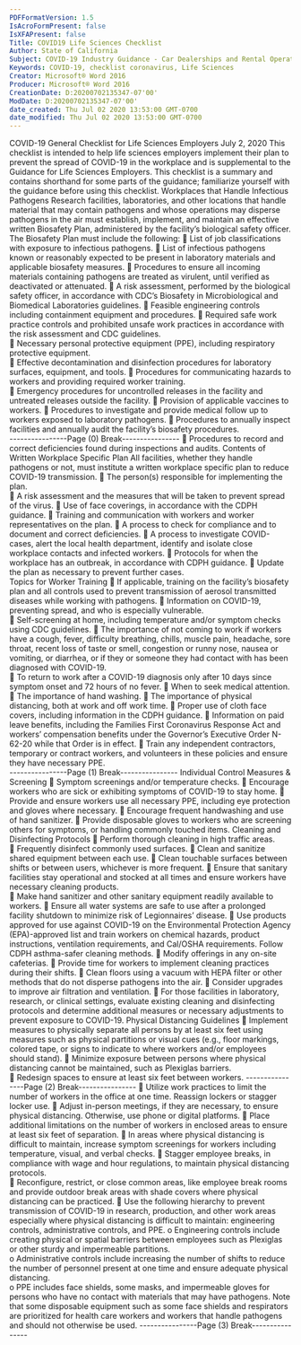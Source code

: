 ```yaml
---
PDFFormatVersion: 1.5
IsAcroFormPresent: false
IsXFAPresent: false
Title: COVID19 Life Sciences Checklist
Author: State of California
Subject: COVID-19 Industry Guidance - Car Dealerships and Rental Operators
Keywords: COVID-19, checklist coronavirus, Life Sciences
Creator: Microsoft® Word 2016
Producer: Microsoft® Word 2016
CreationDate: D:20200702135347-07'00'
ModDate: D:20200702135347-07'00'
date_created: Thu Jul 02 2020 13:53:00 GMT-0700
date_modified: Thu Jul 02 2020 13:53:00 GMT-0700
---
```

 
COVID-19 General Checklist 
for Life Sciences Employers 
July 2, 2020 
This checklist is intended to help life sciences employers implement their plan to prevent the 
spread of COVID-19 in the workplace and is supplemental to the Guidance for Life Sciences 
Employers. This checklist is a summary and contains shorthand for some parts of the guidance; 
familiarize yourself with the guidance before using this checklist. 
Workplaces that Handle Infectious Pathogens 
Research facilities, laboratories, and other locations that handle material that may 
contain pathogens and whose operations may disperse pathogens in the air must 
establish, implement, and maintain an effective written Biosafety Plan, administered 
by the facility’s biological safety officer. The Biosafety Plan must include the following: 
 List of job classifications with exposure to infectious pathogens. 
 List of infectious pathogens known or reasonably expected to be present in 
laboratory materials and applicable biosafety measures. 
 Procedures to ensure all incoming materials containing pathogens are treated as 
virulent, until verified as deactivated or attenuated. 
 A risk assessment, performed by the biological safety officer, in accordance with 
CDC’s Biosafety in Microbiological and Biomedical Laboratories guidelines. 
 Feasible engineering controls including containment equipment and procedures. 
 Required safe work practice controls and prohibited unsafe work practices in 
accordance with the risk assessment and CDC guidelines.  
 Necessary personal protective equipment (PPE), including respiratory protective 
equipment.  
 Effective decontamination and disinfection procedures for laboratory surfaces, 
equipment, and tools. 
 Procedures for communicating hazards to workers and providing required worker 
training.  
 Emergency procedures for uncontrolled releases in the facility and untreated 
releases outside the facility. 
 Provision of applicable vaccines to workers. 
 Procedures to investigate and provide medical follow up to workers exposed to 
laboratory pathogens. 
 Procedures to annually inspect facilities and annually audit the facility’s biosafety 
procedures.  
----------------Page (0) Break----------------
 Procedures to record and correct deficiencies found during inspections and 
audits. 
Contents of Written Workplace Specific Plan 
All facilities, whether they handle pathogens or not, must institute a written 
workplace specific plan to reduce COVID-19 transmission. 
 The person(s) responsible for implementing the plan.  
 A risk assessment and the measures that will be taken to prevent spread of the 
virus. 
 Use of face coverings, in accordance with the CDPH guidance. 
 Training and communication with workers and worker representatives on the 
plan. 
 A process to check for compliance and to document and correct deficiencies. 
 A process to investigate COVID-cases, alert the local health department, identify 
and isolate close workplace contacts and infected workers. 
 Protocols for when the workplace has an outbreak, in accordance with CDPH 
guidance. 
 Update the plan as necessary to prevent further cases.  
Topics for Worker Training 
 If applicable, training on the facility’s biosafety plan and all controls used to 
prevent transmission of aerosol transmitted diseases while working with 
pathogens. 
 Information on COVID-19, preventing spread, and who is especially vulnerable.  
 Self-screening at home, including temperature and/or symptom checks using 
CDC guidelines. 
 The importance of not coming to work if workers have a cough, fever, difficulty 
breathing, chills, muscle pain, headache, sore throat, recent loss of taste or smell, 
congestion or runny nose, nausea or vomiting, or diarrhea,  or if they or someone 
they had contact with has been diagnosed with COVID-19.  
 To return to work after a COVID-19 diagnosis only after 10 days since symptom 
onset and 72 hours of no fever. 
 When to seek medical attention. 
 The importance of hand washing. 
 The importance of physical distancing, both at work and off work time. 
 Proper use of cloth face covers, including information in the CDPH guidance. 
 Information on paid leave benefits, including the Families First Coronavirus 
Response Act and workers’ compensation benefits under the Governor’s 
Executive Order N-62-20 while that Order is in effect. 
 Train any independent contractors, temporary or contract workers, and 
volunteers in these policies and ensure they have necessary PPE.  
----------------Page (1) Break----------------
Individual Control Measures & Screening 
 Symptom screenings and/or temperature checks. 
 Encourage workers who are sick or exhibiting symptoms of COVID-19 to stay 
home. 
 Provide and ensure workers use all necessary PPE, including eye protection and 
gloves where necessary. 
 Encourage frequent handwashing and use of hand sanitizer. 
 Provide disposable gloves to workers who are screening others for symptoms, or 
handling commonly touched items. 
Cleaning and Disinfecting Protocols 
 Perform thorough cleaning in high traffic areas.  
 Frequently disinfect commonly used surfaces. 
 Clean and sanitize shared equipment between each use. 
 Clean touchable surfaces between shifts or between users, whichever is more 
frequent. 
 Ensure that sanitary facilities stay operational and stocked at all times and ensure 
workers have necessary cleaning products.  
 Make hand sanitizer and other sanitary equipment readily available to workers. 
 Ensure all water systems are safe to use after a prolonged facility shutdown to 
minimize risk of Legionnaires’ disease. 
 Use products approved for use against COVID-19 on the Environmental Protection 
Agency (EPA)-approved list and train workers on chemical hazards, product 
instructions, ventilation requirements, and Cal/OSHA requirements. Follow CDPH 
asthma-safer cleaning methods. 
 Modify offerings in any on-site cafeterias. 
 Provide time for workers to implement cleaning practices during their shifts. 
 Clean floors using a vacuum with HEPA filter or other methods that do not 
disperse pathogens into the air. 
 Consider upgrades to improve air filtration and ventilation. 
 For those facilities in laboratory, research, or clinical settings, evaluate existing 
cleaning and disinfecting protocols and determine additional measures or 
necessary adjustments to prevent exposure to COVID-19. 
Physical Distancing Guidelines 
 Implement measures to physically separate all persons by at least six feet using 
measures such as physical partitions or visual cues (e.g., floor markings, colored 
tape, or signs to indicate to where workers and/or employees should stand). 
 Minimize exposure between persons where physical distancing cannot be 
maintained, such as Plexiglas barriers.  
 Redesign spaces to ensure at least six feet between workers. 
----------------Page (2) Break----------------
 Utilize work practices to limit the number of workers in the office at one time. 
Reassign lockers or stagger locker use. 
 Adjust in-person meetings, if they are necessary, to ensure physical distancing. 
Otherwise, use phone or digital platforms. 
 Place additional limitations on the number of workers in enclosed areas to ensure 
at least six feet of separation. 
 In areas where physical distancing is difficult to maintain, increase symptom 
screenings for workers including temperature, visual, and verbal checks. 
 Stagger employee breaks, in compliance with wage and hour regulations, to 
maintain physical distancing protocols.  
 Reconfigure, restrict, or close common areas, like employee break rooms and 
provide outdoor break areas with shade covers where physical distancing can be 
practiced. 
 Use the following hierarchy to prevent transmission of COVID-19 in research, 
production, and other work areas especially where physical distancing is difficult 
to maintain: engineering controls, administrative controls, and PPE. 
o Engineering controls include creating physical or spatial barriers between 
employees such as Plexiglas or other sturdy and impermeable partitions.  
o Administrative controls include increasing the number of shifts to reduce 
the number of personnel present at one time and ensure adequate 
physical distancing.  
o PPE includes face shields, some masks, and impermeable gloves for 
persons who have no contact with materials that may have pathogens. 
Note that some disposable equipment such as some face shields and 
respirators are prioritized for health care workers and workers that handle 
pathogens and should not otherwise be used. 
----------------Page (3) Break----------------

